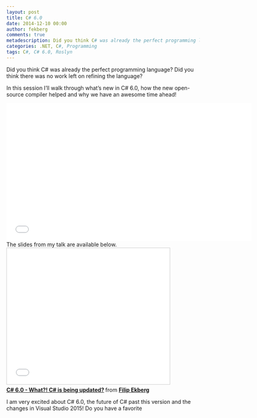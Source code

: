 ```yaml
---
layout: post
title: C# 6.0
date: 2014-12-10 00:00
author: fekberg
comments: true
metadescription: Did you think C# was already the perfect programming language? Did you think there was no work left on refining the language? C# 6.0 introduces some very interesting changes in the programming language!
categories: .NET, C#, Programming
tags: C#, C# 6.0, Roslyn
---
```

Did you think C# was already the perfect programming language? Did you think there was no work left on refining the language? 

In this session I’ll walk through what’s new in C# 6.0, how the new open-source compiler helped and why we have an awesome time ahead!

<div class="video-container">
<iframe width="640" height="360" src="//www.youtube.com/embed/fNTf680fTHE" frameborder="0" allowfullscreen></iframe>
</div>
<!--excerpt-->
The slides from my talk are available below.

<div class="video-container">
<iframe src="//www.slideshare.net/slideshow/embed_code/42437422" width="425" height="355" frameborder="0" marginwidth="0" marginheight="0" scrolling="no" style="border:1px solid #CCC; border-width:1px; margin-bottom:5px; max-width: 100%;" allowfullscreen> </iframe> <div style="margin-bottom:5px"> <strong> <a href="//www.slideshare.net/fekberg1/c-60-what-c-is-being-updated-42437422" title="C# 6.0 - What?! C# is being updated?" target="_blank">C# 6.0 - What?! C# is being updated?</a> </strong> from <strong><a href="//www.slideshare.net/fekberg1" target="_blank">Filip Ekberg</a></strong> </div>
</div>

I am very excited about C# 6.0, the future of C# past this version and the changes in Visual Studio 2015! Do you have a favorite
